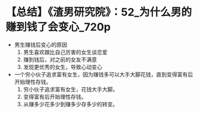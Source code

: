 # 【总结】《渣男研究院》：52_为什么男的赚到钱了会变心_720p

-   男生赚钱后变心的原因
    1.  男生喜欢跟比自己厉害的女生谈恋爱
    2.  赚到钱后，对之前的女友不满意
    3.  发现更优秀的女生，导致心动变心
-   一个穷小伙子追求富有女生，因为赚钱多可以大手大脚花钱，直到变得富有后开始理性存钱。
    1.  穷小伙子追求富有女生，花钱大手大脚。
    2.  变得富有后开始理性存钱。
    3.  从赚多少花多少到赚多少存多少的转变。